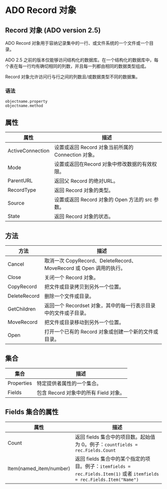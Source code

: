 # ADO Record 对象

## Record 对象 (ADO version 2.5)

ADO Record 对象用于容纳记录集中的一行、或文件系统的一个文件或一个目录。

ADO 2.5 之前的版本仅能够访问结构化的数据库。在一个结构化的数据库中，每个表在每一行均有确切相同的列数，并且每一列都由相同的数据类型组成。

Record 对象允许访问行与行之间的列数且/或数据类型不同的数据集。

### 语法

```
objectname.property
objectname.method

```

## 属性

| 属性 | 描述 |
| --- | --- |
| ActiveConnection | 设置或返回 Record 对象当前所属的 Connection 对象。 |
| Mode | 设置或返回在Record 对象中修改数据的有效权限。 |
| ParentURL | 返回父 Record 的绝对URL。 |
| RecordType | 返回 Record 对象的类型。 |
| Source | 设置或返回 Record 对象的 Open 方法的 src 参数。 |
| State | 返回 Record 对象的状态。 |

## 方法

| 方法 | 描述 |
| --- | --- |
| Cancel | 取消一次 CopyRecord、DeleteRecord、MoveRecord 或 Open 调用的执行。 |
| Close | 关闭一个 Record 对象。 |
| CopyRecord | 把文件或目录拷贝到另外一个位置。 |
| DeleteRecord | 删除一个文件或目录。 |
| GetChildren | 返回一个 Recordset 对象，其中的每一行表示目录中的文件或子目录。 |
| MoveRecord | 把文件或目录移动到另外一个位置。 |
| Open | 打开一个已有的 Record 对象或创建一个新的文件或目录。 |

## 集合

| 集合 | 描述 |
| --- | --- |
| Properties | 特定提供者属性的一个集合。 |
| Fields | 包含 Record 对象中的所有 Field 对象。 |

## Fields 集合的属性

| 属性 | 描述 |
| --- | --- |
| Count | 返回 fields 集合中的项目数。起始值为 0。例子：`countfields = rec.Fields.Count` |
| Item(named_item/number) | 返回 fields 集合中的某个指定的项目。例子：`itemfields = rec.Fields.Item(1)` 或者 `itemfields = rec.Fields.Item("Name")` |
